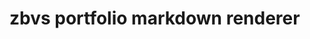 # zbvs portfolio markdown renderer

[comment]: <> ( package.json : homepage : zbvs.github.io )
[comment]: <> (Github settings -> Pages ->  Source -> branch.gh-pages )

